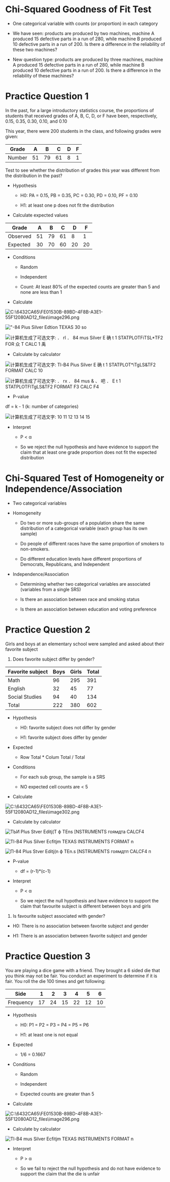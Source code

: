# Chi-Squared Goodness of Fit Test

  -  One categorical variable with counts (or proportion) in each
     category

  -  We have seen: products are produced by two machines, machine A
     produced 15 defective parts in a run of 280, while machine B
     produced 10 defective parts in a run of 200. Is there a difference
     in the reliability of these two machines?

  -  New question type: products are produced by three machines,
     machine A produced 15 defective parts in a run of 280, while
     machine B produced 10 defective parts in a run of 200. Is there a
     difference in the reliability of these machines?

# Practice Question 1

 In the past, for a large introductory statistics course, the
 proportions of students that received grades of A, B, C, D, or F have
 been, respectively, 0.15, 0.35, 0.30, 0.10, and 0.10
 
 This year, there were 200 students in the class, and following grades
 were given:

| Grade  | A  | B  | C  | D | F |
| ------ | -- | -- | -- | - | - |
| Number | 51 | 79 | 61 | 8 | 1 |

 Test to see whether the distribution of grades this year was different
 from the distribution in the past?

  -  Hypothesis
    
      -  H0: PA = 0.15, PB = 0.35, PC = 0.30, PD = 0.10, PF = 0.10
    
      -  H1: at least one p does not fit the distribution

  -  Calculate expected values

| Grade    | A  | B  | C  | D  | F  |
| -------- | -- | -- | -- | -- | -- |
| Observed | 51 | 79 | 61 | 8  | 1  |
| Expected | 30 | 70 | 60 | 20 | 20 |

  -  Conditions
    
      -  Random
    
      -  Independent
    
      -  Count: At least 80% of the expected counts are greater than 5
         and none are less than
 1

  -  Calculate

 ![C:\\6432CA65\\FE01530B-89BD-4F8B-A3E1-55F12080AD12\_files\\image296.png](./media/image296.png)
 
 !["-84 Pius Silver Edtion TEXAS 30 so ](./media/image297.png)
 
 ![计算机生成了可选文字: ． rl ． 84 mus Silver E 确 t 1 STATPLOTFiTSL\*TF2 FOR 众 T
 CALC 1 禹 ](./media/image298.png)

  -  Calculate by calculator

 ![计算机生成了可选文字: Tl-B4 Pius Silver E 确 t 1 STATPLOT\*iTgLS\&TF2 FORMAT
 CALC 10 ](./media/image299.png)
 
 ![计算机生成了可选文字: ． rx ． 84 mus & 、 吧 ． E t 1 STATPLOTFITgLS\&TF2 FORMAT
 F3 CALC F4 ](./media/image300.png)

  -  P-value

 df = k - 1 (k: number of categories)
 
 ![计算机生成了可选文字: 10 11 12 13 14 15 ](./media/image301.png)

  -  Interpret
    
      -  P < α
    
      -  So we reject the null hypothesis and have evidence to support
         the claim that at least one grade proportion does not fit the
         expected distribution

# Chi-Squared Test of Homogeneity or Independence/Association

  -  Two categorical variables

  -  Homogeneity
    
      -  Do two or more sub-groups of a population share the same
         distribution of a categorical variable (each group has its own
         sample)
    
      -  Do people of different races have the same proportion of
         smokers to non-smokers.
    
      -  Do different education levels have different proportions of
         Democrats, Republicans, and Independent

  -  Independence/Association
    
      -  Determining whether two categorical variables are associated
         (variables from a single SRS)
    
      -  Is there an association between race and smoking status
    
      -  Is there an association between education and voting
         preference

# Practice Question 2

 Girls and boys at an elementary school were sampled and asked about
 their favorite subject

1.   Does favorite subject differ by gender?

| Favorite subject | Boys | Girls | Total |
| ---------------- | ---- | ----- | ----- |
| Math             | 96   | 295   | 391   |
| English          | 32   | 45    | 77    |
| Social Studies   | 94   | 40    | 134   |
| Total            | 222  | 380   | 602   |

  -  Hypothesis
    
      -  H0: favorite subject does not differ by gender
    
      -  H1: favorite subject does differ by gender

  -  Expected
    
      -  Row Total \* Colum Total / Total

  -  Conditions
    
      -  For each sub group, the sample is a SRS
    
      -  NO expected cell counts are <
 5

  -  Calculate

 ![C:\\6432CA65\\FE01530B-89BD-4F8B-A3E1-55F12080AD12\_files\\image302.png](./media/image302.png)

  -  Calculate by calculator

 ![ТЬИ PIus Stver Editj(T ф TEns \[NSTRUMENTS гоямдта CALCF4
 ](./media/image303.png)
 
 ![Tl-B4 Pius Silver Ecfitjm TEXAS INSTRUMENTS FORMAT n
 ](./media/image304.png)
 
 ![П-84 PIus Stver Editj(n ф TEn.s \[NSTRUMENTS гоямдтп CALCF4 п
 ](./media/image305.png)

  -  P-value
    
      -  df = (r-1)\*(c-1)

  -  Interpret
    
      -  P < α
    
      -  So we reject the null hypothesis and have evidence to support
         the claim that favourite subject is different between boys and
         girls

<!-- end list -->

1.   Is favourite subject associated with gender?

<!-- end list -->

  -  H0: There is no association between favorite subject and gender

  -  H1: There is an association between favorite subject and gender

# Practice Question 3

 You are playing a dice game with a friend. They brought a 6 sided die
 that you think may not be fair. You conduct an experiment to determine
 if it is fair. You roll the die 100 times and get following:

| Side      | 1  | 2  | 3  | 4  | 5  | 6  |
| --------- | -- | -- | -- | -- | -- | -- |
| Frequency | 17 | 24 | 15 | 22 | 12 | 10 |

  -  Hypothesis
    
      -  H0: P1 = P2 = P3 = P4 = P5 = P6
    
      -  H1: at least one is not equal

  -  Expected
    
      -  1/6 = 0.1667

  -  Conditions
    
      -  Random
    
      -  Independent
    
      -  Expected counts are greater than
 5

  -  Calculate

 ![C:\\6432CA65\\FE01530B-89BD-4F8B-A3E1-55F12080AD12\_files\\image296.png](./media/image296.png)

  -  Calculate by calculator

 ![Tl-B4 mus Silver Ecfitjm TEXAS INSTRUMENTS FORMAT n
 ](./media/image306.png)

  -  Interpret
    
      -  P \> α
    
      -  So we fail to reject the null hypothesis and do not have
         evidence to support the claim that the die is unfair
